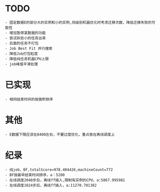# TODO
    - 固定数据E的部分大的实例和小的实例,同级别机器优化时考虑迁移次数，降低迁移失败的可能性
    - 增加暂停某数据的功能
    - 尝试拆些小的任务出来
    - 后面的任务不打包
    - Job Best Fit 并行搜索
    - 降低Job打包粒度
    - 降低纯任务机器CPU上限
    - job峰值平滑处理
# 已实现
    - 相同结束时间的按面积排序
# 其他
    - E数据下限应该在8400左右，不要过度优化，重点放在离线调度上
# 纪录
    - 纯job，BF,totalScore=978.404426,machineCount=772
    - BF按最早结束时间排序，a：5280
    - 在线调度2048步后，离线ff插入,限制有实例的CPU，a:5867.995981
    - 在线调度1024步后，离线ff插入，a:11270.701382
    